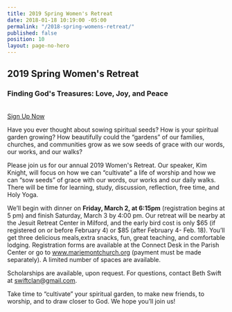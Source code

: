 ```yaml
---
title: 2019 Spring Women's Retreat
date: 2018-01-18 10:19:00 -05:00
permalink: "/2018-spring-womens-retreat/"
published: false
position: 10
layout: page-no-hero
---
```


## 2019 Spring Women's Retreat
### Finding God's Treasures: Love, Joy, and Peace

<br/>
<a href="/womens-retreat-signup" class="btn btn--small btn--primary">Sign Up Now</a>

Have you ever thought about sowing spiritual seeds? How is your spiritual garden growing? How beautifully
could the “gardens” of our families, churches, and communities grow as we sow seeds of grace with our words,
our works, and our walks?

Please join us for our annual 2019 Women's Retreat. Our speaker, Kim Knight, will focus on how we can
“cultivate” a life of worship and how we can “sow seeds” of grace with our words, our works and our daily walks. There will be time for learning, study, discussion, reflection, free time, and Holy Yoga.

We’ll begin with dinner on **Friday, March 2, at 6:15pm** (registration begins at 5 pm) and finish Saturday, March 3 by 4:00 pm. Our retreat will be nearby at the Jesuit Retreat Center in Milford, and the early bird cost is only $65 (if registered on or before February 4) or $85 (after February 4- Feb. 18). You’ll get three delicious meals,extra snacks, fun, great teaching, and comfortable lodging. Registration forms are available at the Connect Desk in the Parish Center or go to www.mariemontchurch.org (payment must be made separately). A limited number of spaces are available.

Scholarships are available, upon request.
For questions, contact Beth Swift at swiftclan@gmail.com.

Take time to “cultivate” your spiritual garden, to make new friends, to worship, and to draw closer to God. We hope you’ll join us!
